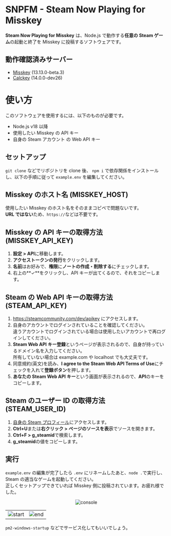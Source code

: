 # SNPFM - Steam Now Playing for Misskey

**Steam Now Playing for Misskey** は、Node.js で動作する**任意の Steam ゲーム**の起動と終了を Misskey に投稿するソフトウェアです。

## 動作確認済みサーバー

- [Misskey](https://github.com/misskey-dev/misskey) (13.13.0-beta.3)
- [Calckey](https://codeberg.org/calckey/calckey) (14.0.0-dev26)

# 使い方

このソフトウェアを使用するには、以下のものが必要です。

- Node.js v18 以降
- 使用したい Misskey の API キー
- 自身の Steam アカウント の Web API キー

## セットアップ

`git clone` などでリポジトリを clone 後、 `npm i` で依存関係をインストールし、以下の手順に従って `example.env` を編集してください。

## Misskey のホスト名 (MISSKEY_HOST)

使用したい Misskey のホスト名をそのままコピペで問題ないです。  
**URL ではない**ため、`https://`などは不要です。

## Misskey の API キーの取得方法 (MISSKEY_API_KEY)

1. **設定 > API**に移動します。
2. **アクセストークンの発行**をクリックします。
3. **名前**はお好みで、**権限**に**ノートの作成・削除する**にチェックします。
4. 右上の**✓**をクリックし、API キーが出てくるので、それをコピーします。

## Steam の Web API キーの取得方法 (STEAM_API_KEY)

1. https://steamcommunity.com/dev/apikey にアクセスします。
2. 自身のアカウントでログインされていることを確認してください。  
   違うアカウントでログインされている場合は使用したいアカウントで再ログインしてください。
3. **Steam Web API キー登録**というページが表示されるので、自身が持っているドメイン名を入力してください。  
   所有していない場合は example.com や localhost でも大丈夫です。
4. 同意規約(英文)を読み、**I agree to the Steam Web API Terms of Use**にチェックを入れて**登録ボタン**を押します。
5. **あなたの Steam Web API キー**という画面が表示されるので、**API**のキーをコピーします。

## Steam のユーザー ID の取得方法 (STEAM_USER_ID)

1. [自身の Steam プロフィール](http://steamcommunity.com/my/profile)にアクセスします。
2. **Ctrl+U**または**右クリック > ページのソースを表示**でソースを開きます。
3. **Ctrl+F > g_steamid**で検索します。
4. **g_steamid**の値をコピーします。

## 実行

`example.env` の編集が完了したら `.env` にリネームしたあと、`node .`で実行し、Steam の適当なゲームを起動してください。  
正しくセットアップできていれば Misskey 側に投稿されています。お疲れ様でした。

<div align="center">

<img src="https://user-images.githubusercontent.com/34514603/243289593-edb7dd1e-6599-42f7-9398-c6a4d30bb0af.png" alt="console">

<table>
  <tr>
    <td align="center"><img src="https://user-images.githubusercontent.com/34514603/243289985-a6997782-b33b-496e-8978-765a0f83a327.png" alt="start"></td>
    <td align="center"><img src="https://user-images.githubusercontent.com/34514603/243290221-7f9bfe9a-7d18-43c2-bb68-67b76257359e.png" alt="end"></td>
  </tr>
</table>

</div>

`pm2-windows-startup` などでサービス化してもいいでしょう。
